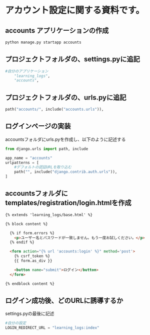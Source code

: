 # アカウント設定に関する資料です。

## accounts アプリケーションの作成
```bash
python manage.py startapp accounts
```

## プロジェクトフォルダの、settings.pyに追記
```python
#自分のアプリケーション
    "learning_logs",
    "accounts",
```

## プロジェクトフォルダの、urls.pyに追記
```python
path("accounts/", include("accounts.urls")),
```

## ログインページの実装
accountsフォルダにurls.pyを作成し、以下のように記述する
```python
from django.urls import path, include

app_name = "accounts"
urlpatterns = [
    #デフォルトの認証URLを取り込む
    path("", include("django.contrib.auth.urls")),
]
```

## accountsフォルダにtemplates/registration/login.htmlを作成
```html
{% extends 'learning_logs/base.html' %}

{% block content %}

  {% if form.errors %}
    <p>ユーザー名とパスワードが一致しません。もう一度お試しください。</p>
  {% endif %}

  <form action="{% url 'accounts:login' %}" method='post'>
    {% csrf_token %}
    {{ form.as_div }}

    <button name="submit">ログイン</button>
  </form>

{% endblock content %}
```

## ログイン成功後、どのURLに誘導するか
settings.pyの最後に記述
```python
#自分の設定
LOGIN_REDIRECT_URL = "learning_logs:index"
```